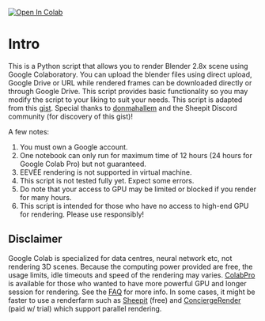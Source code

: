 <a href="https://colab.research.google.com/github/syn73/blender-colab/blob/master/blender_render.ipynb" target="_parent"><img src="https://colab.research.google.com/assets/colab-badge.svg" alt="Open In Colab"/></a>

# Intro
This is a Python script that allows you to render Blender 2.8x scene using Google Colaboratory.
You can upload the blender files using direct upload, Google Drive or URL while rendered frames can be downloaded directly or through Google Drive.
This script provides basic functionality so you may modify the script to your liking to suit your needs.
This script is adapted from this [gist](https://gist.github.com/donmahallem/a05100077ec1327268f28f0b2bd8da60). Special thanks to [donmahallem](https://github.com/donmahallem) and the Sheepit Discord community (for discovery of this gist)!

A few notes:
1. You must own a Google account.
2. One notebook can only run for maximum time of 12 hours (24 hours for Google Colab Pro) but not guaranteed.
3. EEVEE rendering is not supported in virtual machine.
4. This script is not tested fully yet. Expect some errors.
5. Do note that your access to GPU may be limited or blocked if you render for many hours.
6. This script is intended for those who have no access to high-end GPU for rendering. Please use responsibly!

## Disclaimer
Google Colab is specialized for data centres, neural network etc, not rendering 3D scenes. Because the computing power provided are free, the usage limits, idle timeouts and speed of the rendering may varies. [ColabPro](https://colab.research.google.com/signup) is available for those who wanted to have more powerful GPU and longer session for rendering. See the [FAQ](https://research.google.com/colaboratory/faq.html) for more info. In some cases, it might be faster to use a renderfarm such as [Sheepit](https://www.sheepit-renderfarm.com/) (free) and [ConciergeRender](https://www.conciergerender.com/) (paid w/ trial) which support parallel rendering.
